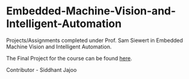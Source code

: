 # Embedded-Machine-Vision-and-Intelligent-Automation

Projects/Assignments completed under Prof. Sam Siewert in Embedded Machine Vision and Intelligent Automation.

The Final Project for the course can be found [here](https://github.com/jajoosiddhant/Embedded-Machine-Vision-And-Intelligent-Automation/tree/master/Project).

Contributor - Siddhant Jajoo
